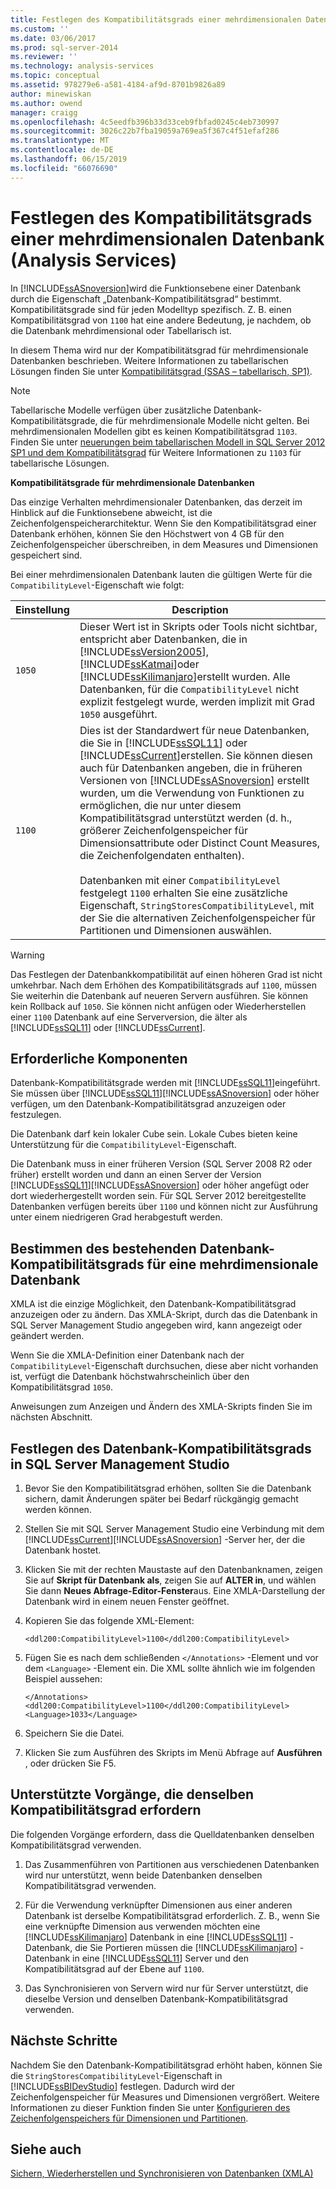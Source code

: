 ```yaml
---
title: Festlegen des Kompatibilitätsgrads einer mehrdimensionalen Datenbank (Analysis Services) | Microsoft-Dokumentation
ms.custom: ''
ms.date: 03/06/2017
ms.prod: sql-server-2014
ms.reviewer: ''
ms.technology: analysis-services
ms.topic: conceptual
ms.assetid: 978279e6-a581-4184-af9d-8701b9826a89
author: minewiskan
ms.author: owend
manager: craigg
ms.openlocfilehash: 4c5eedfb396b33d33ceb9fbfad0245c4eb730997
ms.sourcegitcommit: 3026c22b7fba19059a769ea5f367c4f51efaf286
ms.translationtype: MT
ms.contentlocale: de-DE
ms.lasthandoff: 06/15/2019
ms.locfileid: "66076690"
---
```

# <a name="set-the-compatibility-level-of-a-multidimensional-database-analysis-services"></a>Festlegen des Kompatibilitätsgrads einer mehrdimensionalen Datenbank (Analysis Services)
  In [!INCLUDE[ssASnoversion](../../includes/ssasnoversion-md.md)]wird die Funktionsebene einer Datenbank durch die Eigenschaft „Datenbank-Kompatibilitätsgrad“ bestimmt. Kompatibilitätsgrade sind für jeden Modelltyp spezifisch. Z. B. einen Kompatibilitätsgrad von `1100` hat eine andere Bedeutung, je nachdem, ob die Datenbank mehrdimensional oder Tabellarisch ist.  
  
 In diesem Thema wird nur der Kompatibilitätsgrad für mehrdimensionale Datenbanken beschrieben. Weitere Informationen zu tabellarischen Lösungen finden Sie unter [Kompatibilitätsgrad &#40;SSAS – tabellarisch, SP1&#41;](../tabular-models/compatibility-level-for-tabular-models-in-analysis-services.md).  
  
> [!NOTE]  
>  Tabellarische Modelle verfügen über zusätzliche Datenbank-Kompatibilitätsgrade, die für mehrdimensionale Modelle nicht gelten. Bei mehrdimensionalen Modellen gibt es keinen Kompatibilitätsgrad `1103`. Finden Sie unter [neuerungen beim tabellarischen Modell in SQL Server 2012 SP1 und dem Kompatibilitätsgrad](https://go.microsoft.com/fwlink/?LinkId=301727) für Weitere Informationen zu `1103` für tabellarische Lösungen.  
  
 **Kompatibilitätsgrade für mehrdimensionale Datenbanken**  
  
 Das einzige Verhalten mehrdimensionaler Datenbanken, das derzeit im Hinblick auf die Funktionsebene abweicht, ist die Zeichenfolgenspeicherarchitektur. Wenn Sie den Kompatibilitätsgrad einer Datenbank erhöhen, können Sie den Höchstwert von 4 GB für den Zeichenfolgenspeicher überschreiben, in dem Measures und Dimensionen gespeichert sind.  
  
 Bei einer mehrdimensionalen Datenbank lauten die gültigen Werte für die `CompatibilityLevel`-Eigenschaft wie folgt:  
  
|Einstellung|Description|  
|-------------|-----------------|  
|`1050`|Dieser Wert ist in Skripts oder Tools nicht sichtbar, entspricht aber Datenbanken, die in [!INCLUDE[ssVersion2005](../../includes/ssversion2005-md.md)], [!INCLUDE[ssKatmai](../../includes/sskatmai-md.md)]oder [!INCLUDE[ssKilimanjaro](../../includes/sskilimanjaro-md.md)]erstellt wurden. Alle Datenbanken, für die `CompatibilityLevel` nicht explizit festgelegt wurde, werden implizit mit Grad `1050` ausgeführt.|  
|`1100`|Dies ist der Standardwert für neue Datenbanken, die Sie in [!INCLUDE[ssSQL11](../../includes/sssql11-md.md)] oder [!INCLUDE[ssCurrent](../../includes/sscurrent-md.md)]erstellen. Sie können diesen auch für Datenbanken angeben, die in früheren Versionen von [!INCLUDE[ssASnoversion](../../includes/ssasnoversion-md.md)] erstellt wurden, um die Verwendung von Funktionen zu ermöglichen, die nur unter diesem Kompatibilitätsgrad unterstützt werden (d. h., größerer Zeichenfolgenspeicher für Dimensionsattribute oder Distinct Count Measures, die Zeichenfolgendaten enthalten).<br /><br /> Datenbanken mit einer `CompatibilityLevel` festgelegt `1100` erhalten Sie eine zusätzliche Eigenschaft, `StringStoresCompatibilityLevel`, mit der Sie die alternativen Zeichenfolgenspeicher für Partitionen und Dimensionen auswählen.|  
  
> [!WARNING]  
>  Das Festlegen der Datenbankkompatibilität auf einen höheren Grad ist nicht umkehrbar. Nach dem Erhöhen des Kompatibilitätsgrads auf `1100`, müssen Sie weiterhin die Datenbank auf neueren Servern ausführen. Sie können kein Rollback auf `1050`. Sie können nicht anfügen oder Wiederherstellen einer `1100` Datenbank auf eine Serverversion, die älter als [!INCLUDE[ssSQL11](../../includes/sssql11-md.md)] oder [!INCLUDE[ssCurrent](../../includes/sscurrent-md.md)].  
  
## <a name="prerequisites"></a>Erforderliche Komponenten  
 Datenbank-Kompatibilitätsgrade werden mit [!INCLUDE[ssSQL11](../../includes/sssql11-md.md)]eingeführt. Sie müssen über [!INCLUDE[ssSQL11](../../includes/sssql11-md.md)][!INCLUDE[ssASnoversion](../../includes/ssasnoversion-md.md)] oder höher verfügen, um den Datenbank-Kompatibilitätsgrad anzuzeigen oder festzulegen.  
  
 Die Datenbank darf kein lokaler Cube sein. Lokale Cubes bieten keine Unterstützung für die `CompatibilityLevel`-Eigenschaft.  
  
 Die Datenbank muss in einer früheren Version (SQL Server 2008 R2 oder früher) erstellt worden und dann an einen Server der Version [!INCLUDE[ssSQL11](../../includes/sssql11-md.md)][!INCLUDE[ssASnoversion](../../includes/ssasnoversion-md.md)] oder höher angefügt oder dort wiederhergestellt worden sein. Für SQL Server 2012 bereitgestellte Datenbanken verfügen bereits über `1100` und können nicht zur Ausführung unter einem niedrigeren Grad herabgestuft werden.  
  
## <a name="determine-the-existing-database-compatibility-level-for-a-multidimensional-database"></a>Bestimmen des bestehenden Datenbank-Kompatibilitätsgrads für eine mehrdimensionale Datenbank  
 XMLA ist die einzige Möglichkeit, den Datenbank-Kompatibilitätsgrad anzuzeigen oder zu ändern. Das XMLA-Skript, durch das die Datenbank in SQL Server Management Studio angegeben wird, kann angezeigt oder geändert werden.  
  
 Wenn Sie die XMLA-Definition einer Datenbank nach der `CompatibilityLevel`-Eigenschaft durchsuchen, diese aber nicht vorhanden ist, verfügt die Datenbank höchstwahrscheinlich über den Kompatibilitätsgrad `1050`.  
  
 Anweisungen zum Anzeigen und Ändern des XMLA-Skripts finden Sie im nächsten Abschnitt.  
  
## <a name="set-the-database-compatibility-level-in-sql-server-management-studio"></a>Festlegen des Datenbank-Kompatibilitätsgrads in SQL Server Management Studio  
  
1.  Bevor Sie den Kompatibilitätsgrad erhöhen, sollten Sie die Datenbank sichern, damit Änderungen später bei Bedarf rückgängig gemacht werden können.  
  
2.  Stellen Sie mit SQL Server Management Studio eine Verbindung mit dem [!INCLUDE[ssCurrent](../../includes/sscurrent-md.md)][!INCLUDE[ssASnoversion](../../includes/ssasnoversion-md.md)] -Server her, der die Datenbank hostet.  
  
3.  Klicken Sie mit der rechten Maustaste auf den Datenbanknamen, zeigen Sie auf **Skript für Datenbank als**, zeigen Sie auf **ALTER in**, und wählen Sie dann **Neues Abfrage-Editor-Fenster**aus. Eine XMLA-Darstellung der Datenbank wird in einem neuen Fenster geöffnet.  
  
4.  Kopieren Sie das folgende XML-Element:  
  
    ```  
    <ddl200:CompatibilityLevel>1100</ddl200:CompatibilityLevel>  
    ```  
  
5.  Fügen Sie es nach dem schließenden `</Annotations>` -Element und vor dem `<Language>` -Element ein. Die XML sollte ähnlich wie im folgenden Beispiel aussehen:  
  
    ```  
    </Annotations>  
    <ddl200:CompatibilityLevel>1100</ddl200:CompatibilityLevel>  
    <Language>1033</Language>  
    ```  
  
6.  Speichern Sie die Datei.  
  
7.  Klicken Sie zum Ausführen des Skripts im Menü Abfrage auf **Ausführen** , oder drücken Sie F5.  
  
## <a name="supported-operations-that-require-the-same-compatibility-level"></a>Unterstützte Vorgänge, die denselben Kompatibilitätsgrad erfordern  
 Die folgenden Vorgänge erfordern, dass die Quelldatenbanken denselben Kompatibilitätsgrad verwenden.  
  
1.  Das Zusammenführen von Partitionen aus verschiedenen Datenbanken wird nur unterstützt, wenn beide Datenbanken denselben Kompatibilitätsgrad verwenden.  
  
2.  Für die Verwendung verknüpfter Dimensionen aus einer anderen Datenbank ist derselbe Kompatibilitätsgrad erforderlich. Z. B., wenn Sie eine verknüpfte Dimension aus verwenden möchten eine [!INCLUDE[ssKilimanjaro](../../includes/sskilimanjaro-md.md)] Datenbank in eine [!INCLUDE[ssSQL11](../../includes/sssql11-md.md)] -Datenbank, die Sie Portieren müssen die [!INCLUDE[ssKilimanjaro](../../includes/sskilimanjaro-md.md)] -Datenbank in eine [!INCLUDE[ssSQL11](../../includes/sssql11-md.md)] Server und den Kompatibilitätsgrad auf der Ebene auf `1100`.  
  
3.  Das Synchronisieren von Servern wird nur für Server unterstützt, die dieselbe Version und denselben Datenbank-Kompatibilitätsgrad verwenden.  
  
## <a name="next-steps"></a>Nächste Schritte  
 Nachdem Sie den Datenbank-Kompatibilitätsgrad erhöht haben, können Sie die `StringStoresCompatibilityLevel`-Eigenschaft in [!INCLUDE[ssBIDevStudio](../../includes/ssbidevstudio-md.md)] festlegen. Dadurch wird der Zeichenfolgenspeicher für Measures und Dimensionen vergrößert. Weitere Informationen zu dieser Funktion finden Sie unter [Konfigurieren des Zeichenfolgenspeichers für Dimensionen und Partitionen](configure-string-storage-for-dimensions-and-partitions.md).  
  
## <a name="see-also"></a>Siehe auch  
 [Sichern, Wiederherstellen und Synchronisieren von Datenbanken &#40;XMLA&#41;](../multidimensional-models-scripting-language-assl-xmla/backing-up-restoring-and-synchronizing-databases-xmla.md)  
  
  
